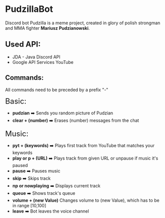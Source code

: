 # PudzillaBot
Discord bot Pudzilla is a meme project, created in glory of polish strongman and MMA fighter **Mariusz Pudzianowski**.

<font size="5">Used API:</font>
-
- JDA - Java Discord API
- Google API Services YouTube

## Commands:

All commands need to be preceded by a prefix "-"

<font size="5">Basic:</font>
- **pudzian** :arrow_right: Sends you random picture of Pudzian
- **clear + (number)** :arrow_right: Erases (number) messages from the chat

<font size="5">Music:</font>
- **pyt + (keywords)** :arrow_right: Plays first track from YouTube that matches your keywords
- **play or p + (URL)** :arrow_right: Plays track from given URL or unpause if music it's paused
- **pause** :arrow_right: Pauses music
- **skip** :arrow_right: Skips track
- **np or nowplaying** :arrow_right: Displays current track
- **queue** :arrow_right: Shows track's queue
- **volume + (new Value)** Changes volume to (new Value), which has to be in range [10,100]
- **leave** :arrow_right: Bot leaves the voice channel
